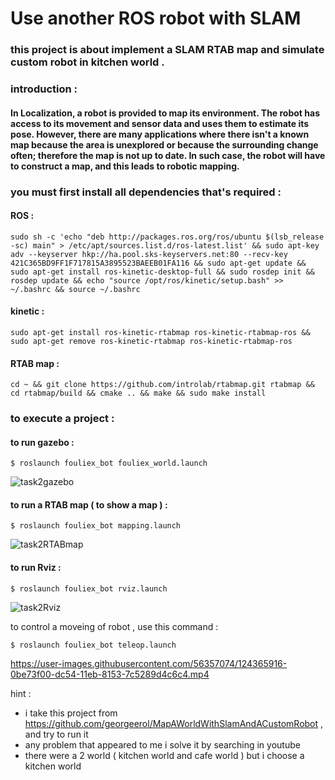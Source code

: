 # Use another ROS robot with SLAM 


### this project is about implement a SLAM RTAB map and simulate custom robot in kitchen world .

### introduction : 

#### In Localization, a robot is provided to map its environment. The robot has access to its movement and sensor data and uses them to estimate its pose. However, there are many applications where there isn't a known map because the area is unexplored or because the surrounding change often; therefore the map is not up to date. In such case, the robot will have to construct a map, and this leads to robotic mapping.



### you must first install all dependencies that's required : 

#### ROS :
<p><code>sudo sh -c 'echo "deb http://packages.ros.org/ros/ubuntu $(lsb_release -sc) main" > /etc/apt/sources.list.d/ros-latest.list' && sudo apt-key adv --keyserver hkp://ha.pool.sks-keyservers.net:80 --recv-key 421C365BD9FF1F717815A3895523BAEEB01FA116 && sudo apt-get update && sudo apt-get install ros-kinetic-desktop-full && sudo rosdep init && rosdep update && echo "source /opt/ros/kinetic/setup.bash" >> ~/.bashrc && source ~/.bashrc
</code></p>


#### kinetic : 

<p><code>sudo apt-get install ros-kinetic-rtabmap ros-kinetic-rtabmap-ros && sudo apt-get remove ros-kinetic-rtabmap ros-kinetic-rtabmap-ros
</code></p>

#### RTAB map :

<p><code>cd ~ && git clone https://github.com/introlab/rtabmap.git rtabmap && cd rtabmap/build && cmake .. && make && sudo make install
</code></p>


### to execute a project :
 
 
#### to run gazebo : 

<p><code>$ roslaunch fouliex_bot fouliex_world.launch</code></p>

![task2gazebo](https://user-images.githubusercontent.com/56357074/124365559-8f536100-dc51-11eb-8f63-e0cd1de3a7ff.png)


#### to run a RTAB map ( to show a map ) : 

<p><code>$ roslaunch fouliex_bot mapping.launch</code></p>

![task2RTABmap](https://user-images.githubusercontent.com/56357074/124365561-92e6e800-dc51-11eb-9f88-b9e2c94d878d.png)


#### to run Rviz : 

<p><code>$ roslaunch fouliex_bot rviz.launch</code></p>

![task2Rviz](https://user-images.githubusercontent.com/56357074/124365563-967a6f00-dc51-11eb-8257-cb4da5f0360c.png)


to control a moveing of robot , use this command : 
<p><code>$ roslaunch fouliex_bot teleop.launch</code></p>





https://user-images.githubusercontent.com/56357074/124365916-0be73f00-dc54-11eb-8153-7c5289d4c6c4.mp4







hint : 

 - i take this project from  https://github.com/georgeerol/MapAWorldWithSlamAndACustomRobot  , and try to run it 
 - any problem that appeared to me i solve it by searching in youtube 
 - there were a 2 world ( kitchen world and cafe world ) but i choose a kitchen world 
